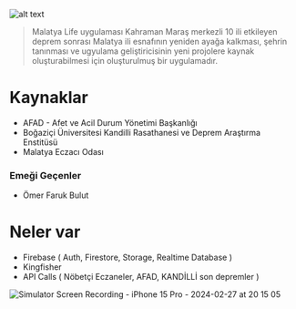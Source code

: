 ![alt text](https://github.com/agkayacaner/MalatyaLife/blob/main/mock.png?raw=true)

> Malatya Life uygulaması Kahraman Maraş merkezli 10 ili etkileyen deprem sonrası Malatya ili esnafının yeniden ayağa kalkması, şehrin tanınması ve ugyulama geliştiricisinin yeni projolere kaynak oluşturabilmesi için oluşturulmuş bir uygulamadır.

# **Kaynaklar**

- AFAD - Afet ve Acil Durum Yönetimi Başkanlığı
- Boğaziçi Üniversitesi Kandilli Rasathanesi ve Deprem Araştırma Enstitüsü
- Malatya Eczacı Odası

### **Emeği Geçenler**

- Ömer Faruk Bulut

# **Neler var**

- Firebase ( Auth, Firestore, Storage, Realtime Database )
- Kingfisher
- API Calls ( Nöbetçi Eczaneler, AFAD, KANDİLLİ son depremler )

![Simulator Screen Recording - iPhone 15 Pro - 2024-02-27 at 20 15 05](https://github.com/agkayacaner/MalatyaLife/assets/98266284/8d9567e0-0553-4ea6-b8ea-322c08a79ab3)
